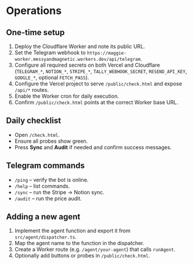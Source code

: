 # Operations

## One-time setup
1. Deploy the Cloudflare Worker and note its public URL.
2. Set the Telegram webhook to `https://maggie-worker.messyandmagnetic.workers.dev/api/telegram`.
3. Configure all required secrets on both Vercel and Cloudflare (`TELEGRAM_*`, `NOTION_*`, `STRIPE_*`, `TALLY_WEBHOOK_SECRET`, `RESEND_API_KEY`, `GOOGLE_*`, optional `FETCH_PASS`).
4. Configure the Vercel project to serve `/public/check.html` and expose `/api/*` routes.
5. Enable the Worker cron for daily execution.
6. Confirm `/public/check.html` points at the correct Worker base URL.

## Daily checklist
- Open `/check.html`.
- Ensure all probes show green.
- Press **Sync** and **Audit** if needed and confirm success messages.

## Telegram commands
- `/ping` – verify the bot is online.
- `/help` – list commands.
- `/sync` – run the Stripe → Notion sync.
- `/audit` – run the price audit.

## Adding a new agent
1. Implement the agent function and export it from `src/agent/dispatcher.ts`.
2. Map the agent name to the function in the dispatcher.
3. Create a Worker route (e.g. `/agent/your-agent`) that calls `runAgent`.
4. Optionally add buttons or probes in `/public/check.html`.
